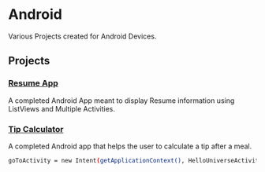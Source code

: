 # Android

Various Projects created for Android Devices.

## Projects

### [Resume App](https://github.com/MrSchaffner/Android/tree/master/Resume_App_Seth)

A completed Android App meant to display Resume information using ListViews and Multiple Activities.

### [Tip Calculator](https://github.com/MrSchaffner/Android/tree/master/Tip_Calculator_Restarted)

A completed Android app that helps the user to calculate a tip after a meal. 



```bash
goToActivity = new Intent(getApplicationContext(), HelloUniverseActivity.class);
```